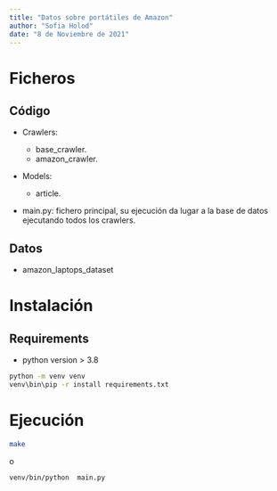```yaml
---
title: "Datos sobre portátiles de Amazon"
author: "Sofia Holod"
date: "8 de Noviembre de 2021"
---
```


# Ficheros


## Código

* Crawlers:
  * base_crawler.
  * amazon_crawler.
* Models:
  * article.

* main.py: fichero principal, su ejecución da lugar a la base de datos ejecutando todos los crawlers.

## Datos

* amazon_laptops_dataset

# Instalación 

## Requirements

* python version > 3.8

```bash
python -m venv venv
venv\bin\pip -r install requirements.txt
```

# Ejecución

```bash
make
```
o 

```bash
venv/bin/python  main.py
```
